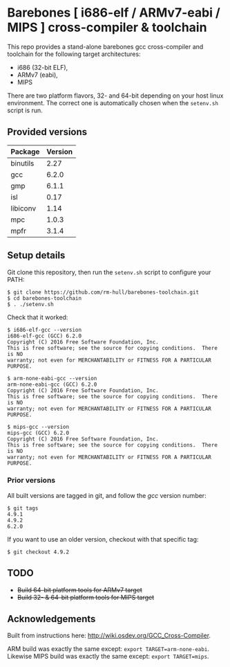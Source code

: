 # Barebones [ i686-elf / ARMv7-eabi / MIPS ] cross-compiler & toolchain

This repo provides a stand-alone barebones gcc cross-compiler and toolchain for
the following target architectures:

* i686 (32-bit ELF),
* ARMv7 (eabi),
* MIPS

There are two platform flavors, 32- and 64-bit depending on your host linux environment.
The correct one is automatically chosen when the `setenv.sh` script is run.

## Provided versions

| Package  | Version |
|----------|---------|
| binutils | 2.27    |
| gcc      | 6.2.0   |
| gmp      | 6.1.1   |
| isl      | 0.17    |
| libiconv | 1.14    |
| mpc      | 1.0.3   |
| mpfr     | 3.1.4   |

## Setup details

Git clone this repository, then run the `setenv.sh` script to configure your PATH:

    $ git clone https://github.com/rm-hull/barebones-toolchain.git
    $ cd barebones-toolchain
    $ . ./setenv.sh

Check that it worked:

    $ i686-elf-gcc --version
    i686-elf-gcc (GCC) 6.2.0
    Copyright (C) 2016 Free Software Foundation, Inc.
    This is free software; see the source for copying conditions.  There is NO
    warranty; not even for MERCHANTABILITY or FITNESS FOR A PARTICULAR PURPOSE.

    $ arm-none-eabi-gcc --version
    arm-none-eabi-gcc (GCC) 6.2.0
    Copyright (C) 2016 Free Software Foundation, Inc.
    This is free software; see the source for copying conditions.  There is NO
    warranty; not even for MERCHANTABILITY or FITNESS FOR A PARTICULAR PURPOSE.

    $ mips-gcc --version
    mips-gcc (GCC) 6.2.0
    Copyright (C) 2016 Free Software Foundation, Inc.
    This is free software; see the source for copying conditions.  There is NO
    warranty; not even for MERCHANTABILITY or FITNESS FOR A PARTICULAR PURPOSE.

### Prior versions

All built versions are tagged in git, and follow the _gcc_ version number:

    $ git tags
    4.9.1
    4.9.2
    6.2.0

If you want to use an older version, checkout with that specific tag:

    $ git checkout 4.9.2

## TODO

* ~~Build 64-bit platform tools for ARMv7 target~~
* ~~Build 32- & 64-bit platform tools for MIPS target~~

## Acknowledgements

Built from instructions here: http://wiki.osdev.org/GCC_Cross-Compiler.

ARM build was exactly the same except: `export TARGET=arm-none-eabi`.
Likewise MIPS build was exactly the same except: `export TARGET=mips`.
